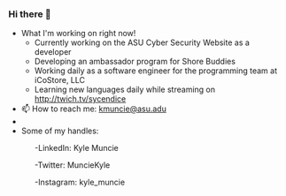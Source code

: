 ### Hi there 👋

- What I'm working on right now!
    - Currently working on the ASU Cyber Security Website as a developer
    - Developing an ambassador program for Shore Buddies
    - Working daily as a software engineer for the programming team at iCoStore, LLC
    - Learning new languages daily while streaming on http://twich.tv/sycendice
- 📫 How to reach me: kmuncie@asu.adu
- <li>Some of my handles:</li>
    <ul>-LinkedIn: Kyle Muncie</ul>
    <ul>-Twitter: MuncieKyle</ul>
    <ul>-Instagram: kyle_muncie</ul>
</li>
